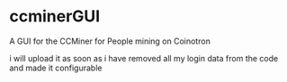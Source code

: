 # ccminerGUI
A GUI for the CCMiner for People mining on Coinotron

i will upload it as soon as i have removed all my login data from the code and made it configurable
